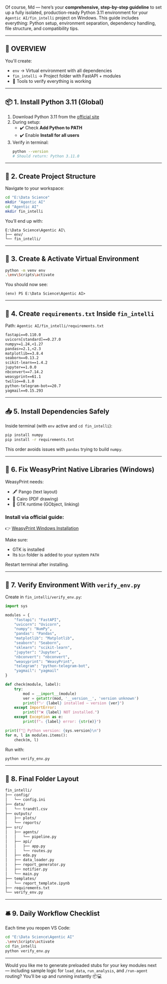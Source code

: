 Of course, Md — here’s your **comprehensive, step-by-step guideline** to set up a fully isolated, production-ready Python 3.11 environment for your `Agentic AI/fin_intelli` project on Windows. This guide includes everything: Python setup, environment separation, dependency handling, file structure, and compatibility tips.

---

## 🧠 OVERVIEW

You'll create:
- `env` → Virtual environment with all dependencies
- `fin_intelli` → Project folder with FastAPI + modules
- 🧪 Tools to verify everything is working

---

## 📦 1. Install Python 3.11 (Global)

1. Download Python 3.11 from the [official site](https://www.python.org/downloads/release/python-3110/)
2. During setup:
   - ✔️ Check **Add Python to PATH**
   - ✔️ Enable **Install for all users**
3. Verify in terminal:
   ```bash
   python --version
   # Should return: Python 3.11.0
   ```

---

## 📁 2. Create Project Structure

Navigate to your workspace:

```bash
cd "E:\Data Science"
mkdir "Agentic AI"
cd "Agentic AI"
mkdir fin_intelli
```

You’ll end up with:

```
E:\Data Science\Agentic AI\
├── env/
└── fin_intelli/
```

---

## 🐍 3. Create & Activate Virtual Environment

```bash
python -m venv env
.\env\Scripts\activate
```

You should now see:

```
(env) PS E:\Data Science\Agentic AI>
```

---

## 📜 4. Create `requirements.txt` Inside `fin_intelli`

Path: `Agentic AI/fin_intelli/requirements.txt`

```txt
fastapi==0.110.0
uvicorn[standard]==0.27.0
numpy>=1.24,<1.27
pandas>=2.1,<2.3
matplotlib==3.8.4
seaborn==0.13.2
scikit-learn==1.4.2
jupyter==1.0.0
nbconvert==7.14.2
weasyprint==61.1
twilio==8.1.0
python-telegram-bot==20.7
yagmail==0.15.293
```

---

## 📥 5. Install Dependencies Safely

Inside terminal (with `env` active and `cd fin_intelli`):

```bash
pip install numpy
pip install -r requirements.txt
```

This order avoids issues with `pandas` trying to build `numpy`.

---

## 🧰 6. Fix WeasyPrint Native Libraries (Windows)

WeasyPrint needs:
- 🖋️ Pango (text layout)
- 🎨 Cairo (PDF drawing)
- 🧬 GTK runtime (GObject, linking)

### Install via official guide:
👉 [WeasyPrint Windows Installation](https://doc.courtbouillon.org/weasyprint/stable/first_steps.html#windows)

Make sure:
- GTK is installed
- Its `bin` folder is added to your system `PATH`

Restart terminal after installing.

---

## 🧪 7. Verify Environment With `verify_env.py`

Create in `fin_intelli/verify_env.py`:

```python
import sys

modules = {
    "fastapi": "FastAPI",
    "uvicorn": "Uvicorn",
    "numpy": "NumPy",
    "pandas": "Pandas",
    "matplotlib": "Matplotlib",
    "seaborn": "Seaborn",
    "sklearn": "scikit-learn",
    "jupyter": "Jupyter",
    "nbconvert": "nbconvert",
    "weasyprint": "WeasyPrint",
    "telegram": "python-telegram-bot",
    "yagmail": "yagmail"
}

def check(module, label):
    try:
        mod = __import__(module)
        ver = getattr(mod, '__version__', 'version unknown')
        print(f"✅ {label} installed — version {ver}")
    except ImportError:
        print(f"❌ {label} NOT installed.")
    except Exception as e:
        print(f"⚠️ {label} error: {str(e)}")

print(f"🔧 Python version: {sys.version}\n")
for m, l in modules.items():
    check(m, l)
```

Run with:

```bash
python verify_env.py
```

---

## 📁 8. Final Folder Layout

```bash
fin_intelli/
├── config/
│   └── config.ini
├── data/
│   └── trandtl.csv
├── outputs/
│   ├── plots/
│   └── reports/
├── src/
│   ├── agents/
│   │   └── pipeline.py
│   ├── api/
│   │   ├── app.py
│   │   └── routes.py
│   ├── eda.py
│   ├── data_loader.py
│   ├── report_generator.py
│   ├── notifier.py
│   └── main.py
├── templates/
│   └── report_template.ipynb
├── requirements.txt
└── verify_env.py
```

---

## 🛎️ 9. Daily Workflow Checklist

Each time you reopen VS Code:

```bash
cd "E:\Data Science\Agentic AI"
.\env\Scripts\activate
cd fin_intelli
python verify_env.py
```

---

Would you like me to generate preloaded stubs for your key modules next — including sample logic for `load_data`, `run_analysis`, and `/run-agent` routing? You’ll be up and running instantly 📦💻
